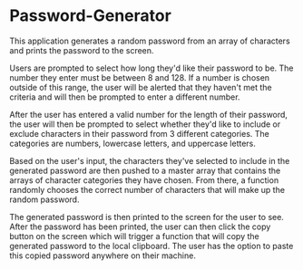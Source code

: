 # Password-Generator

This application generates a random password from an array of characters and prints the password to the screen.

Users are prompted to select how long they'd like their password to be. The number they enter must be between 8 and 128. If a number is chosen outside of this range, the user will be alerted that they haven't met the criteria and will then be prompted to enter a different number.

After the user has entered a valid number for the length of their password, the user will then be prompted to select whether they'd like to include or exclude characters in their password from 3 different categories. The categories are numbers, lowercase letters, and uppercase letters.

Based on the user's input, the characters they've selected to include in the generated password are then pushed to a master array that contains the arrays of character categories they have chosen. From there, a function randomly chooses the correct number of characters that will make up the random password.

The generated password is then printed to the screen for the user to see. After the password has been printed, the user can then click the copy button on the screen which will trigger a function that will copy the generated password to the local clipboard. The user has the option to paste this copied password anywhere on their machine.